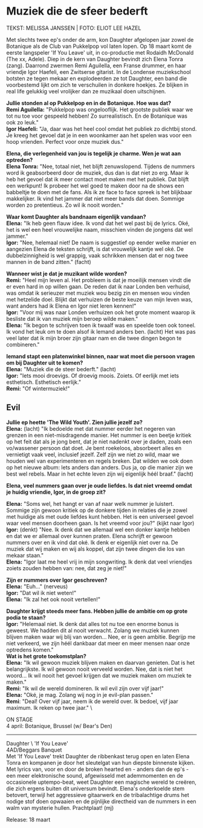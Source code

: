 # Muziek die de sfeer bederft

TEKST: MELISSA JANSSEN \| FOTO: ELIOT LEE HAZEL

Met slechts twee ep's onder de arm, kon Daughter afgelopen jaar zowel de Botanique als de Club van Pukkelpop vol laten lopen. Op 18 maart komt de eerste langspeler 'If You Leave' uit, in co-productie met Rodaidh McDonald (The xx, Adele). Diep in de kern van Daughter bevindt zich Elena Tonra (zang). Daarrond zwermen Remi Aguilella, een Franse drummer, en haar vriendje Igor Haefeli, een Zwitserse gitarist. In de Londense muziekschool botsten ze tegen mekaar en explodeerden ze tot Daughter, een band die voorbestemd lijkt om zich te verschuilen in donkere hoekjes. Ze blijken in real life gelukkig veel vrolijker dan ze muzikaal doen uitschijnen.

**Jullie stonden al op Pukkelpop en in de Botanique. Hoe was dat?** \
**Remi Aguilella:** "Pukkelpop was ongelooflijk. Het grootste publiek waar we tot nu toe voor gespeeld hebben! Zo surrealistisch. En de Botanique was ook zo leuk." \
**Igor Haefeli:** "Ja, daar was het heel cool omdat het publiek zo dichtbij stond. Je kreeg het gevoel dat je in een woonkamer aan het spelen was voor een hoop vrienden. Perfect voor onze muziek dus."

**Elena, die verlegenheid van jou is tegelijk je charme. Wen je wat aan optreden?** \
**Elena Tonra:** "Nee, totaal niet, het blijft zenuwslopend. Tijdens de nummers word ik geabsorbeerd door de muziek, dus dan is dat niet zo erg. Maar ik heb het gevoel dat ik meer contact moet maken met het publiek. Dat blijft een werkpunt! Ik probeer het wel goed te maken door na de shows een babbeltje te doen met de fans. Als ik ze face to face spreek is het blijkbaar makkelijker. Ik vind het jammer dat niet meer bands dat doen. Sommige worden zo pretentieus. Zo wil ik nooit worden."

**Waar komt Daughter als bandnaam eigenlijk vandaan?** \
**Elena:** "Ik heb geen flauw idee. Ik vond dat het wel past bij de lyrics. Oké, het is wel een heel vrouwelijke naam, misschien vinden de jongens dat wel jammer." \
**Igor:** "Nee, helemaal niet! De naam is suggestief op eender welke manier en aangezien Elena de teksten schrijft, is dat vrouwelijk kantje wel oké. De dubbelzinnigheid is wel grappig, vaak schrikken mensen dat er nog twee mannen in de band zitten." (facht)

**Wanneer wist je dat je muzikant wilde worden?** \
**Remi:** "Heel mijn leven al. Het probleem is dat je moeilijk mensen vindt die er even hard in op willen gaan. De reden dat ik naar Londen ben verhuisd, was omdat ik serieuzer met muziek wou bezig zin en mensen wou vinden met hetzelide doel. Blijkt dat verhuizen de beste keuze van mijn leven was, want anders had ik Elena en Igor niet leren kennen!" \
**Igor:** "Voor mij was naar Londen verhuizen ook het grote moment waarop ik besliste dat ik van muziek mijn beroep wilde maken." \
**Elena:** "Ik begon te schrijven toen ik twaalf was en speelde toen ook toneel. Ik vond het leuk om te doen alsof ik lemand anders ben. (lacht) Het was pas veel later dat ik mijn broer zijn gitaar nam en die twee dingen begon te combineren."

**Iemand stapt een platenwinkel binnen, naar wat moet die persoon vragen om bij Daughter uit te komen?** \
**Elena:** "Muziek die de steer bederft." (lacht) \
**Igor:** "Iets mooi droevigs. Of droevig moois. Zoiets. Of eerlijk met iets esthetisch. Esthetisch eerlijk." \
**Remi:** "Of wintermuziek!"

## Evil

**Jullie ep heette 'The Wild Youth'. Zien jullie jezelf zo?** \
**Elena:** (lacht) "Ik bedoelde met dat nummer eerder het negeren van grenzen in een niet-misdragende manier. Het nummer is een beetje kritiek op het feit dat als je jong bent, dat je niet nadenkt over je daden, zoals een vo/wassener persoon dat doet. Je bent roekeloos, absorbeert alles en vernietigt vaak veel, inclusief jezelf. Zelf zijn we niet zo wild, maar we houden wel van experimenteren en regels breken. Dat wilden we ook doen op het nieuwe album: lets anders dan anders. Dus ja, op die manier zijn we best wel rebels. Maar in het echte leven zijn wij eigenlijk héél braaf." (lacht)

**Elena, veel nummers gaan over je oude liefdes. Is dat niet vreemd omdat je huidig vriendie, Igor, in de groep zit?**

**Elena:** "Soms wel, het hangt er van af naar welk nummer je luistert. Sommige zijn gewoon kritiek op de donkere tijden in relaties die je zowel met huidige als met oude liefdes kunt hebben. Het is een universeel gevoel waar veel mensen doorheen gaan. Is het vreemd voor jou?" (kijkt naar Igor) \
**Igor:** (denkt) "Nee. Ik denk dat we allemaal wel een donker kantje hebben en dat we er allemaal over kunnen praten. Elena schrijft er gewoon nummers over en ik vind dat oké. Ik denk er eigenlijk niet over na. De muziek dat wij maken en wij als koppel, dat zijn twee dingen die los van mekaar staan." \
**Elena:** "Igor laat me heel vrij in mijn songwriting. Ik denk dat veel vriendjes zoiets zouden hebben van: nee, dat zeg je niet!" 

**Zijn er nummers over Igor geschreven?** \
**Elena:** "Euh..." (nerveus) \
**Igor:** "Dat wil ik niet weten!" \
**Elena:** "Ik zal het ook nooit vertellen!"

**Daughter krijgt steeds meer fans. Hebben jullie de ambitie om op grote podia te staan?** \
**Igor:** "Helemaal niet. Ik denk dat alles tot nu toe een enorme bonus is geweest. We hadden dit al nooit verwacht. Zolang we muziek kunnen blijven maken waar wij blij van worden... Nee, er is geen ambitie. Begrijp me niet verkeerd, we zijn héél dankbaar dat meer en meer mensen naar onze optredens komen." \
**Wat is het grote toekomstplan?** \
**Elena:** "Ik wil gewoon muziek blijven maken en daarvan genieten. Dat is het belangrijkste. Ik wil gewoon nooit verveeld worden. Nee, dat is niet het woord... Ik wil nooit het gevoel krijgen dat we muziek maken om muziek te maken." \
**Remi:** "Ik wil de wereld domineren. Ik wil evil zijn over vijf jaar!" \
**Elena:** "Oké, je mag. Zolang wij nog in je evil-plan passen." \
**Remi**: "Deal! Over vijf jaar, neem ik de wereld over. Ik bedoel, vijf jaar maximum. Ik reken op twee jaar." \

ON STAGE \
4 april: Botanique, Brussel (w/ Bear's Den)

---

Daughter \ 
'If You Leave' \
4AD/Beggars Banquet \
Met 'If You Leave' trekt Daughter de ribbenkast terug open en laten Elena Tonra en kompanen je door het sleutelgat van hun diepste
binnenste kijken. Met lyrics van, voor en door de broken hearted en - anders dan de ep's - een meer elektronische sound, afgewisseld met ademmomenten en de occasionele uptempo-beat, weet Daughter een magische wereld te creëren, die zich ergens buiten dit universum bevindt. Elena's onderkoelde stem betovert, terwijl het aggressieve gitaarwerk en de tribalachtige drums het nodige stof doen opwaaien en de pijnlijke directheid van de nummers in een walm van mysterie hullen. Prachtplaat! (mj)

Release: 18 maart
